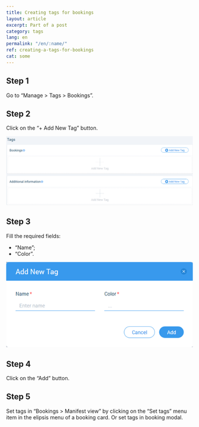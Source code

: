 ```yaml
---
title: Creating tags for bookings
layout: article
excerpt: Part of a post
category: tags
lang: en
permalink: "/en/:name/"
ref: creating-a-tags-for-bookings
cat: some
---
```


## **Step 1**

Go to “Manage > Tags > Bookings”.

## **Step 2**

Click on the “+ Add New Tag” button.

![Creating_a_tags_for_bookings1](/assets/images/creating_a_tags_for_bookings1.png)

## **Step 3**

Fill the required fields:

- “Name”;
- “Color”.

![Creating_a_tags_for_bookings2](/assets/images/creating_a_tags_for_bookings2.png)

## **Step 4**

Click on the “Add” button.

## **Step 5**

Set tags in “Bookings > Manifest view” by clicking on the “Set tags” menu item in the elipsis menu of a booking card. Or set tags in booking modal.
